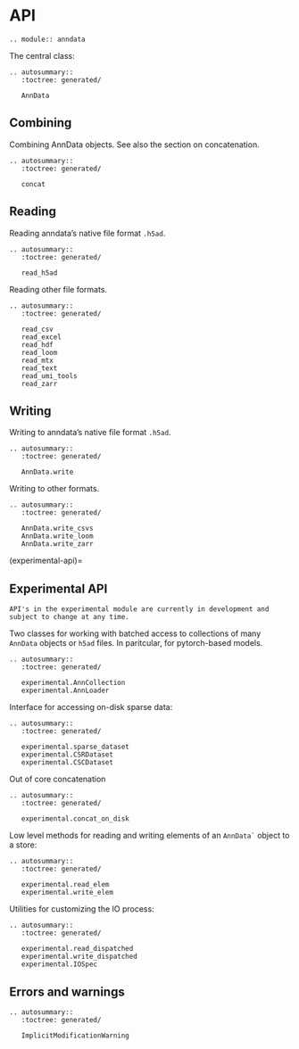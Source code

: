 # API

```{eval-rst}
.. module:: anndata
```

The central class:

```{eval-rst}
.. autosummary::
   :toctree: generated/

   AnnData
```

## Combining

Combining AnnData objects. See also the section on concatenation.

```{eval-rst}
.. autosummary::
   :toctree: generated/

   concat
```

## Reading

Reading anndata’s native file format `.h5ad`.

```{eval-rst}
.. autosummary::
   :toctree: generated/

   read_h5ad
```

Reading other file formats.

```{eval-rst}
.. autosummary::
   :toctree: generated/

   read_csv
   read_excel
   read_hdf
   read_loom
   read_mtx
   read_text
   read_umi_tools
   read_zarr

```

## Writing

Writing to anndata’s native file format `.h5ad`.

```{eval-rst}
.. autosummary::
   :toctree: generated/

   AnnData.write
```

Writing to other formats.

```{eval-rst}
.. autosummary::
   :toctree: generated/

   AnnData.write_csvs
   AnnData.write_loom
   AnnData.write_zarr
```

(experimental-api)=

## Experimental API

```{warning}
API's in the experimental module are currently in development and subject to change at any time.
```

Two classes for working with batched access to collections of many `AnnData` objects or `h5ad` files. In paritcular, for pytorch-based models.

```{eval-rst}
.. autosummary::
   :toctree: generated/

   experimental.AnnCollection
   experimental.AnnLoader
```

Interface for accessing on-disk sparse data:

```{eval-rst}
.. autosummary::
   :toctree: generated/

   experimental.sparse_dataset
   experimental.CSRDataset
   experimental.CSCDataset
```

Out of core concatenation

```{eval-rst}
.. autosummary::
   :toctree: generated/

   experimental.concat_on_disk
```

Low level methods for reading and writing elements of an `` AnnData` `` object to a store:

```{eval-rst}
.. autosummary::
   :toctree: generated/

   experimental.read_elem
   experimental.write_elem
```

Utilities for customizing the IO process:

```{eval-rst}
.. autosummary::
   :toctree: generated/

   experimental.read_dispatched
   experimental.write_dispatched
   experimental.IOSpec

```

## Errors and warnings

```{eval-rst}
.. autosummary::
   :toctree: generated/

   ImplicitModificationWarning
```
